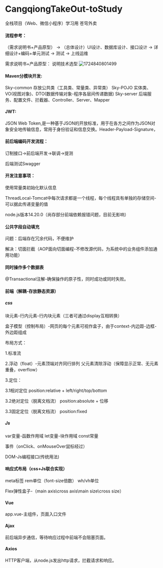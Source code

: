 # CangqiongTakeOut-toStudy
全栈项目（Web、微信小程序）学习用
苍穹外卖

#### 流程参考：

（需求说明书+产品原型） -> （总体设计）UI设计、数据库设计、接口设计 -> 详细设计+编码+单元测试 -> 测试 -> 上线运维

需求说明书+产品原型：
说明技术选型
![1724840801499](https://github.com/user-attachments/assets/8b9b0c40-2b96-4ef7-8dc4-98a81c5a58b4)

#### Maven分模块开发:

Sky-common 存放公共类（工具类、常量类、异常类）
Sky-POJO 实体类、VO(视图对象)、DTO(数据传输对象-程序各层间传递数据)
Sky-server 后端服务、配置文件、拦截器、Controller、Server、Mapper

#### JWT:

JSON Web Token,是一种基于JSON的开放标准，用于在各方之间作为JSON对象安全地传输信息，常用于身份验证和信息交换。Header-Payload-Signature，

#### 前后端编码开发流程：

订制接口->前后端开发->联调->提测

后端测试Swagger

#### 开发注意事项：

使用常量类初始化默认信息

ThreadLocal-Tomcat中每次请求都是一个线程，每个线程具有单独的存储空间-可以据此传递变量的值

node.js版本14.20.0（尚存部分前端依赖报错问题，目前无影响）

#### 公共字段自动填充

问题：后端存在冗余代码，不便维护

解决：切面拦截（AOP面向切面编程-不修改源代码，为系统中的业务组件添加通用功能）

#### 同时操作多个数据表

@Transactional注解-确保操作的原子性，同时成功或同时失败。

#### 前端（解耦-存放静态资源）

##### css

块元素-行内元素-行内块元素（三者可通过display互相转换）

盒子模型（控制布局）-网页的每个元素可视作盒子，由于context-内边距-边框-外边距组成

布局方式：

1.标准流

2.浮动（float）-元素顶端对齐同行排列  父元素清除浮动（保障显示正常、无元素重叠，overflow）

3.定位：

3.1相对定位 position:relative + left/right/top/bottom

3.2绝对定位（脱离文档流） position:absolute + 位移

3.3固定定位（脱离文档流） position:fixed

##### Js

var变量-函数作用域 let变量-块作用域 const常量

事件（onClick、onMouseOver鼠标经过）

DOM-Js编程接口(传统用法)

#### 响应式布局（css+Js联合实现）

meta标签	rem单位（font-size倍数）	wh/vh单位

Flex弹性盒子-（main axis\cross axis\main size\cross size）

#### Vue

app.vue-主组件，页面入口文件

#### Ajax

前后端异步通信，等待响应过程中前端不会阻塞页面。

#### Axios

HTTP客户端，从node.js发出http请求，拦截请求和响应。
